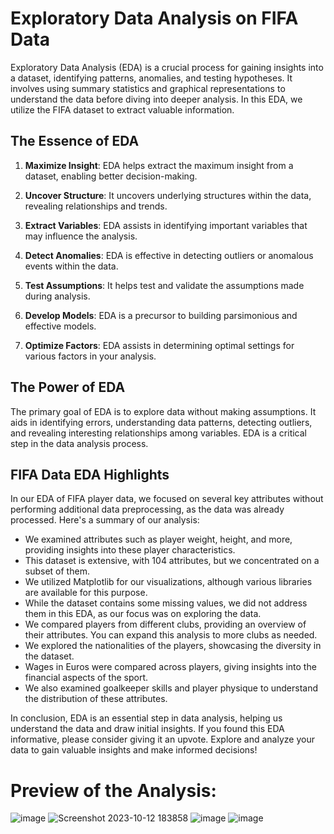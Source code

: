 # Exploratory Data Analysis on FIFA Data

Exploratory Data Analysis (EDA) is a crucial process for gaining insights into a dataset, identifying patterns, anomalies, and testing hypotheses. It involves using summary statistics and graphical representations to understand the data before diving into deeper analysis. In this EDA, we utilize the FIFA dataset to extract valuable information.

## The Essence of EDA
1. **Maximize Insight**: EDA helps extract the maximum insight from a dataset, enabling better decision-making.

2. **Uncover Structure**: It uncovers underlying structures within the data, revealing relationships and trends.

3. **Extract Variables**: EDA assists in identifying important variables that may influence the analysis.

4. **Detect Anomalies**: EDA is effective in detecting outliers or anomalous events within the data.

5. **Test Assumptions**: It helps test and validate the assumptions made during analysis.

6. **Develop Models**: EDA is a precursor to building parsimonious and effective models.

7. **Optimize Factors**: EDA assists in determining optimal settings for various factors in your analysis.

## The Power of EDA
The primary goal of EDA is to explore data without making assumptions. It aids in identifying errors, understanding data patterns, detecting outliers, and revealing interesting relationships among variables. EDA is a critical step in the data analysis process.

## FIFA Data EDA Highlights
In our EDA of FIFA player data, we focused on several key attributes without performing additional data preprocessing, as the data was already processed. Here's a summary of our analysis:

- We examined attributes such as player weight, height, and more, providing insights into these player characteristics.
- This dataset is extensive, with 104 attributes, but we concentrated on a subset of them.
- We utilized Matplotlib for our visualizations, although various libraries are available for this purpose.
- While the dataset contains some missing values, we did not address them in this EDA, as our focus was on exploring the data.
- We compared players from different clubs, providing an overview of their attributes. You can expand this analysis to more clubs as needed.
- We explored the nationalities of the players, showcasing the diversity in the dataset.
- Wages in Euros were compared across players, giving insights into the financial aspects of the sport.
- We also examined goalkeeper skills and player physique to understand the distribution of these attributes.

In conclusion, EDA is an essential step in data analysis, helping us understand the data and draw initial insights. If you found this EDA informative, please consider giving it an upvote. Explore and analyze your data to gain valuable insights and make informed decisions!

# Preview of the Analysis:
![image](https://github.com/meetttttt/EDA-on-Fifa-Data/assets/74391584/1afea057-3ce2-4b48-924f-a30c0116b0ef)
![Screenshot 2023-10-12 183858](https://github.com/meetttttt/EDA-on-Fifa-Data/assets/74391584/8b3cb173-ebf0-479d-87bc-34150d69df36)
![image](https://github.com/meetttttt/EDA-on-Fifa-Data/assets/74391584/bc378d0e-a03d-47f8-8a14-b162fa07cfc0)
![image](https://github.com/meetttttt/EDA-on-Fifa-Data/assets/74391584/0f249a49-b877-41e6-be12-61369b428e4f)


